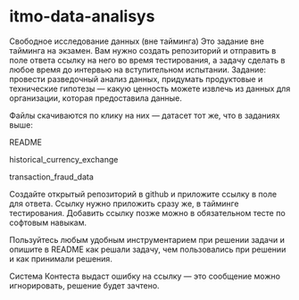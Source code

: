 # itmo-data-analisys
Свободное исследование данных (вне тайминга)
Это задание вне тайминга на экзамен. Вам нужно создать репозиторий и отправить в поле ответа ссылку на него во время тестирования, а задачу сделать в любое время до интервью на вступительном испытании.
Задание: провести разведочный анализ данных, придумать продуктовые и технические гипотезы — какую ценность можете извлечь из данных для организации, которая предоставила данные.

Файлы скачиваются по клику на них — датасет тот же, что в заданиях выше:

README

historical_currency_exchange

transaction_fraud_data

Создайте открытый репозиторий в github и приложите ссылку в поле для ответа. Ссылку нужно приложить сразу же, в тайминге тестирования. Добавить ссылку позже можно в обязательном тесте по софтовым навыкам.

Пользуйтесь любым удобным инструментарием при решении задачи и опишите в README как решали задачу, чем пользовались при решении и как принимали решения.

Система Контеста выдаст ошибку на ссылку — это сообщение можно игнорировать, решение будет зачтено.
